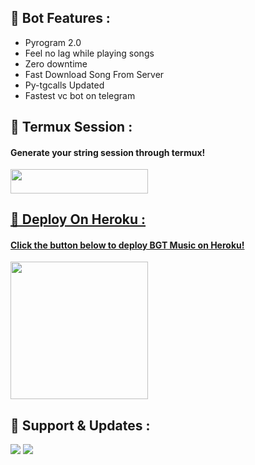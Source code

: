 ## 🔗 Bot Features : 

- Pyrogram 2.0
- Feel no lag while playing songs
- Zero downtime
- Fast Download Song From Server
- Py-tgcalls Updated
- Fastest vc bot on telegram

## 🔗 Termux Session :

<h4>Generate your string session through termux!</h4>

<a href="https://github.com/AdityaHalder/PGV2-STRING"> <img src="https://img.shields.io/badge/Termux%20Session-black?style=for-the-badge&logo=github" width="220" height="38.45"/>


## 🔗 Deploy On Heroku :

<h4>Click the button below to deploy BGT Music on Heroku!</h4>    

<a
href="https://heroku.com/deploy?template=https://github.com/BikashHalderNew/BgtMusicV2"><img src="https://img.shields.io/badge/Deploy%20On%20Heroku-darkblue?style=for-the-badge&logo=Heroku" width="220"
hieght="38.30" /></a>

## 🔗 Support & Updates :

<a href="https://t.me/bgt_chat"><img src="https://img.shields.io/badge/Join-Group%20Support-yellow.svg?style=for-the-badge&logo=Telegram"></a> <a href="https://t.me/BikashGadgetsTech"><img src="https://img.shields.io/badge/Join-Updates%20Channel-brown.svg?style=for-the-badge&logo=Telegram"></a>
